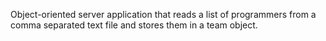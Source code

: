 Object-oriented server application that reads a list of programmers from a comma separated text file and stores them in a team object.